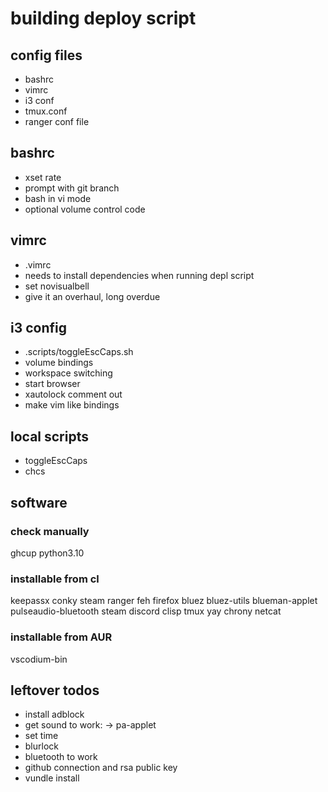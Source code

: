 # building deploy script

## config files

- bashrc
- vimrc
- i3 conf
- tmux.conf
- ranger conf file


## bashrc

- xset rate
- prompt with git branch
- bash in vi mode
- optional volume control code


## vimrc

- .vimrc
- needs to install dependencies when running depl script
- set novisualbell
- give it an overhaul, long overdue


## i3 config

- .scripts/toggleEscCaps.sh
- volume bindings 
- workspace switching
- start browser
- xautolock comment out
- make vim like bindings


## local scripts

- toggleEscCaps
- chcs


## software

### check manually

ghcup
python3.10

### installable from cl

keepassx
conky
steam
ranger
feh
firefox
bluez bluez-utils
blueman-applet
pulseaudio-bluetooth
steam
discord
clisp
tmux
yay
chrony
netcat

### installable from AUR

vscodium-bin


## leftover todos

- install adblock
- get sound to work: -> pa-applet
- set time
- blurlock
- bluetooth to work
- github connection and rsa public key
- vundle install
